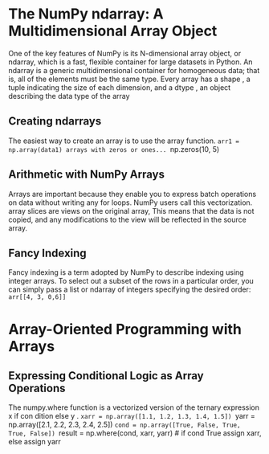 # The NumPy ndarray: A Multidimensional Array Object
One of the key features of NumPy is its N-dimensional array object, or ndarray,
which is a fast, flexible container for large datasets in Python.
An ndarray is a generic multidimensional container for homogeneous data; that is, all
of the elements must be the same type. Every array has a shape , a tuple indicating the
size of each dimension, and a dtype , an object describing the data type of the array

## Creating ndarrays
The easiest way to create an array is to use the array function.
	`arr1 = np.array(data1)
arrays with zeros or ones...
	`np.zeros(10, 5)
## Arithmetic with NumPy Arrays
Arrays are important because they enable you to express batch operations on data
without writing any for loops. NumPy users call this vectorization.
array slices are views on the original array, This means that the data is not copied, and any modifications to the view will be
reflected in the source array.

## Fancy Indexing
Fancy indexing is a term adopted by NumPy to describe indexing using integer arrays.
To select out a subset of the rows in a particular order, you can simply pass a list or
ndarray of integers specifying the desired order:
	`arr[[4, 3, 0,6]]`
# Array-Oriented Programming with Arrays


## Expressing Conditional Logic as Array Operations
The numpy.where function is a vectorized version of the ternary expression x if con
dition else y .
	`xarr = np.array([1.1, 1.2, 1.3, 1.4, 1.5])
	`yarr = np.array([2.1, 2.2, 2.3, 2.4, 2.5])
	`cond = np.array([True, False, True, True, False])
	`result = np.where(cond, xarr, yarr) # if cond True assign xarr, else assign yarr